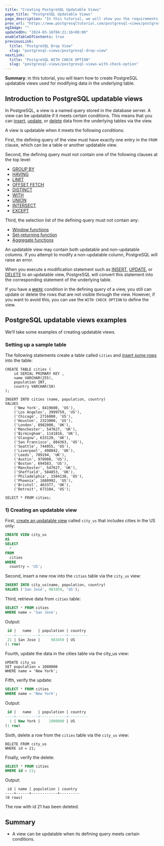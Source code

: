 ```yaml
---
title: "Creating PostgreSQL Updatable Views"
page_title: "PostgreSQL Updatable Views"
page_description: "In this tutorial, we will show you the requirements of PostgreSQL updatable views and how to create updatable views."
prev_url: "https://www.postgresqltutorial.com/postgresql-views/postgresql-updatable-views/"
ogImage: ""
updatedOn: "2024-03-16T04:21:16+00:00"
enableTableOfContents: true
previousLink: 
  title: "PostgreSQL Drop View"
  slug: "postgresql-views/postgresql-drop-view"
nextLink: 
  title: "PostgreSQL WITH CHECK OPTION"
  slug: "postgresql-views/postgresql-views-with-check-option"
---
```





**Summary**: in this tutorial, you will learn how to create PostgreSQL updatable views used for modifying data in the underlying table.


## Introduction to PostgreSQL updatable views

In PostgreSQL, a view is a named query stored in the database server. A view can be updatable if it meets certain conditions. This means that you can [insert](../postgresql-tutorial/postgresql-insert), [update](../postgresql-tutorial/postgresql-update), or [delete](../postgresql-tutorial/postgresql-delete) data from the underlying tables via the view.

A view is updatable when it meets the following conditions:

First, the defining query of the view must have exactly one entry in the `FROM` clause, which can be a table or another updatable view.

Second, the defining query must not contain one of the following clauses at the top level:

* [GROUP BY](../postgresql-tutorial/postgresql-group-by)
* [HAVING](../postgresql-tutorial/postgresql-having)
* [LIMIT](../postgresql-tutorial/postgresql-limit)
* [OFFSET FETCH](../postgresql-tutorial/postgresql-fetch)
* [DISTINCT](../postgresql-tutorial/postgresql-select-distinct)
* [WITH](../postgresql-tutorial/postgresql-cte)
* [UNION](../postgresql-tutorial/postgresql-union)
* [INTERSECT](../postgresql-tutorial/postgresql-intersect)
* [EXCEPT](https://neon.tech/postgresql/postgresql-tutorial/postgresql-tutorial/postgresql-except/)

Third, the selection list of the defining query must not contain any:

* [Window functions](../postgresql-window-function)
* [Set\-returning function](../postgresql-plpgsql/plpgsql-function-returns-a-table)
* [Aggregate functions](../postgresql-aggregate-functions)

An updatable view may contain both updatable and non\-updatable columns. If you attempt to modify a non\-updatable column, PostgreSQL will raise an error.

When you execute a modification statement such as [INSERT](../postgresql-tutorial/postgresql-insert), [UPDATE](../postgresql-tutorial/postgresql-update), or [DELETE](../postgresql-tutorial/postgresql-delete) to an updatable view, PostgreSQL will convert this statement into the corresponding statement of the underlying table.

If you have a [`WHERE`](../postgresql-tutorial/postgresql-where) condition in the defining query of a view, you still can update or delete the rows that are not visible through the view. However, if you want to avoid this, you can use the `WITH CHECK OPTION` to define the view.


## PostgreSQL updatable views examples

We’ll take some examples of creating updatable views.


### Setting up a sample table

The following statements create a table called `cities` and [insert some rows](../postgresql-tutorial/postgresql-insert-multiple-rows) into the table:


```phpsql
CREATE TABLE cities (
    id SERIAL PRIMARY KEY ,
    name VARCHAR(255),
    population INT,
    country VARCHAR(50)
);

INSERT INTO cities (name, population, country)
VALUES
    ('New York', 8419600, 'US'),
    ('Los Angeles', 3999759, 'US'),
    ('Chicago', 2716000, 'US'),
    ('Houston', 2323000, 'US'),
    ('London', 8982000, 'UK'),
    ('Manchester', 547627, 'UK'),
    ('Birmingham', 1141816, 'UK'),
    ('Glasgow', 633120, 'UK'),
    ('San Francisco', 884363, 'US'),
    ('Seattle', 744955, 'US'),
    ('Liverpool', 498042, 'UK'),
    ('Leeds', 789194, 'UK'),
    ('Austin', 978908, 'US'),
    ('Boston', 694583, 'US'),
    ('Manchester', 547627, 'UK'),
    ('Sheffield', 584853, 'UK'),
    ('Philadelphia', 1584138, 'US'),
    ('Phoenix', 1680992, 'US'),
    ('Bristol', 463377, 'UK'),
    ('Detroit', 673104, 'US');

SELECT * FROM cities;
```

### 1\) Creating an updatable view

First, [create an updatable view](managing-postgresql-views) called `city_us` that includes cities in the US only:


```sql
CREATE VIEW city_us 
AS 
SELECT 
  * 
FROM 
  cities 
WHERE 
  country = 'US';
```
Second, insert a new row into the `cities` table via the `city_us` view:


```sql
INSERT INTO city_us(name, population, country)
VALUES ('San Jose', 983459, 'US');
```
Third, retrieve data from `cities` table:


```sql
SELECT * FROM cities
WHERE name = 'San Jose';
```
Output:


```sql
 id |   name   | population | country
----+----------+------------+---------
 21 | San Jose |     983459 | US
(1 row)
```
Fourth, update the data in the cities table via the city\_us view:


```
UPDATE city_us
SET population = 1000000
WHERE name = 'New York';
```
Fifth, verify the update:


```sql
SELECT * FROM cities 
WHERE name = 'New York';
```
Output:


```sql
 id |   name   | population | country
----+----------+------------+---------
  1 | New York |    1000000 | US
(1 row)
```
Sixth, delete a row from the `cities` table via the `city_us` view:


```
DELETE FROM city_us 
WHERE id = 21;
```
Finally, verify the delete:


```sql
SELECT * FROM cities 
WHERE id = 21;
```
Output:


```
 id | name | population | country
----+------+------------+---------
(0 rows)
```
The row with id 21 has been deleted.


## Summary

* A view can be updatable when its defining query meets certain conditions.


